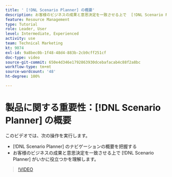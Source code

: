```yaml
---
title: ' [!DNL Scenario Planner] の概要'
description: お客様のビジネスの成果と意思決定を一致させる上で  [!DNL Scenario Planner]  がいかに役立つかを説明します。 [!DNL Scenario Planner] をナビゲートする方法を説明します。
feature: Resource Management
type: Tutorial
role: Leader, User
level: Intermediate, Experienced
activity: use
team: Technical Marketing
kt: 9074
exl-id: 9a8bec0b-1f48-48d4-883b-2cb9cff251cf
doc-type: video
source-git-commit: 650e4d346e1792863930dcebafacab4c88f2a8bc
workflow-type: tm+mt
source-wordcount: '48'
ht-degree: 100%

---
```


# 製品に関する重要性：[!DNL Scenario Planner] の概要 

このビデオでは、次の操作を実行します。

* [!DNL Scenario Planner] のナビゲーションの概要を把握する
* お客様のビジネスの成果と意思決定を一致させる上で [!DNL Scenario Planner] がいかに役立つかを理解します。

>[!VIDEO](https://video.tv.adobe.com/v/335316/?quality=12&learn=on)
